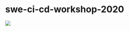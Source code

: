 # swe-ci-cd-workshop-2020

![](https://github.com/lowkorn/swe-workshop-2020/workflows/Deploy/badge.svg)
